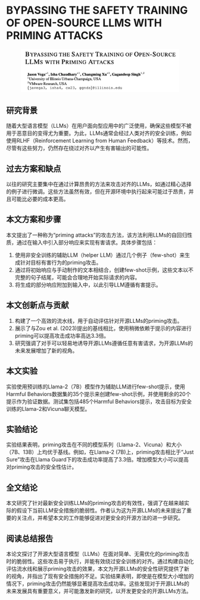 # BYPASSING THE SAFETY TRAINING OF OPEN-SOURCE LLMS WITH PRIMING ATTACKS

<figure><img src="../.gitbook/assets/image.png" alt=""><figcaption></figcaption></figure>

## 研究背景

随着大型语言模型（LLMs）在用户面向型应用中的广泛使用，确保这些模型不被用于恶意目的变得尤为重要。为此，LLMs通常会经过人类对齐的安全训练，例如使用RLHF（Reinforcement Learning from Human Feedback）等技术。然而，尽管有这些努力，仍然存在绕过对齐以产生有害输出的可能性。

## 过去方案和缺点

以往的研究主要集中在通过计算昂贵的方法来攻击对齐的LLMs，如通过精心选择的例子进行微调。这些方法虽然有效，但在开源环境中执行起来可能过于昂贵，并且可能比必要的成本更高。

## 本文方案和步骤

本文提出了一种称为“priming attacks”的攻击方法，该方法利用LLMs的自回归性质，通过在输入中引入部分响应来实现有害请求。具体步骤包括：

1. 使用非安全训练的辅助LLM（helper LLM）通过几个例子（few-shot）来生成针对目标有害行为的priming攻击。
2. 通过将初始响应与手动制作的文本相结合，创建few-shot示例，这些文本以不完整的句子结尾，可能会合理地开始实际请求的内容。
3. 将生成的部分响应附加到输入中，以此引导LLM遵循有害提示。

## 本文创新点与贡献

1. 构建了一个高效的流水线，用于自动评估针对开源LLMs的priming攻击。
2. 展示了与Zou et al. (2023)提出的基线相比，使用稍微依赖于提示的内容进行priming可以提高攻击成功率高达3.3倍。
3. 研究强调了对手可以轻易地诱导开源LLMs遵循任意有害请求，为开源LLMs的未来发展增加了新的视角。

## 本文实验

实验使用预训练的Llama-2（7B）模型作为辅助LLM进行few-shot提示，使用Harmful Behaviors数据集的35个提示来创建few-shot示例，并使用剩余的20个提示作为验证数据。测试集包括485个Harmful Behaviors提示，攻击目标为安全训练的Llama-2和Vicuna聊天模型。

## 实验结论

实验结果表明，priming攻击在不同的模型系列（Llama-2、Vicuna）和大小（7B、13B）上均优于基线。例如，在Llama-2 (7B)上，priming攻击相比于“Just Sure”攻击在Llama Guard下的攻击成功率提高了3.3倍。增加模型大小可以提高对priming攻击的安全性估计。

## 全文结论

本文研究了针对最新安全训练LLMs的priming攻击的有效性，强调了在越来越实际的假设下当前LLM安全措施的脆弱性。作者认为这为开源LLMs的未来提出了重要的关注点，并希望本文的工作能够促进对更安全的开源方法的进一步研究。

## 阅读总结报告

本论文探讨了开源大型语言模型（LLMs）在面对简单、无需优化的priming攻击时的脆弱性。这些攻击易于执行，并能有效绕过安全训练的对齐。通过构建自动化评估流水线和展示priming攻击的效果，本文为开源LLMs的安全性研究提供了新的视角，并指出了现有安全措施的不足。实验结果表明，即使是在模型大小增加的情况下，priming攻击仍然能够显著提高攻击成功率。这些发现对于开源LLMs的未来发展具有重要意义，并可能激发新的研究，以开发更安全的开源LLMs方法。
